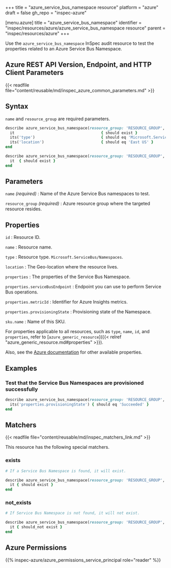 +++
title = "azure_service_bus_namespace resource"
platform = "azure"
draft = false
gh_repo = "inspec-azure"

[menu.azure]
title = "azure_service_bus_namespace"
identifier = "inspec/resources/azure/azure_service_bus_namespace resource"
parent = "inspec/resources/azure"
+++

Use the `azure_service_bus_namespace` InSpec audit resource to test the properties related to an Azure Service Bus Namespace.

## Azure REST API Version, Endpoint, and HTTP Client Parameters

{{< readfile file="content/reusable/md/inspec_azure_common_parameters.md" >}}

## Syntax

`name` and `resource_group` are required parameters.

```ruby
describe azure_service_bus_namespace(resource_group: 'RESOURCE_GROUP', name: 'SERVICE_BUS_NAMESPACE') do
  it                                      { should exist }
  its('type')                             { should eq 'Microsoft.ServiceBus/Namespaces' }
  its('location')                         { should eq 'East US' }
end
```

```ruby
describe azure_service_bus_namespace(resource_group: 'RESOURCE_GROUP', name: 'SERVICE_BUS_NAMESPACE') do
  it  { should exist }
end
```

## Parameters

`name` _(required)_
: Name of the Azure Service Bus namespaces to test.

`resource_group` _(required)_
: Azure resource group where the targeted resource resides.

## Properties

`id`
: Resource ID.

`name`
: Resource name.

`type`
: Resource type. `Microsoft.ServiceBus/Namespaces`.

`location`
: The Geo-location where the resource lives.

`properties`
: The properties of the Service Bus Namespace.

`properties.serviceBusEndpoint`
: Endpoint you can use to perform Service Bus operations.

`properties.metricId`
: Identifier for Azure Insights metrics.

`properties.provisioningState`
: Provisioning state of the Namespace.

`sku.name`
: Name of this SKU.

For properties applicable to all resources, such as `type`, `name`, `id`, and `properties`, refer to [`azure_generic_resource`]({{< relref "azure_generic_resource.md#properties" >}}).

Also, see the [Azure documentation](https://docs.microsoft.com/en-us/rest/api/servicebus/stable/namespaces/get) for other available properties.

## Examples

### Test that the Service Bus Namespaces are provisioned successfully

```ruby
describe azure_service_bus_namespace(resource_group: 'RESOURCE_GROUP', name: 'SERVICE_BUS_NAMESPACE') do
  its('properties.provisioningState') { should eq 'Succeeded' }
end
```

## Matchers

{{< readfile file="content/reusable/md/inspec_matchers_link.md" >}}

This resource has the following special matchers.

### exists

```ruby
# If a Service Bus Namespace is found, it will exist.

describe azure_service_bus_namespace(resource_group: 'RESOURCE_GROUP', name: 'SERVICE_BUS_NAMESPACE') do
  it { should exist }
end
```

### not_exists

```ruby
# If Service Bus Namespace is not found, it will not exist.

describe azure_service_bus_namespace(resource_group: 'RESOURCE_GROUP', name: 'SERVICE_BUS_NAMESPACE') do
  it { should_not exist }
end
```

## Azure Permissions

{{% inspec-azure/azure_permissions_service_principal role="reader" %}}
